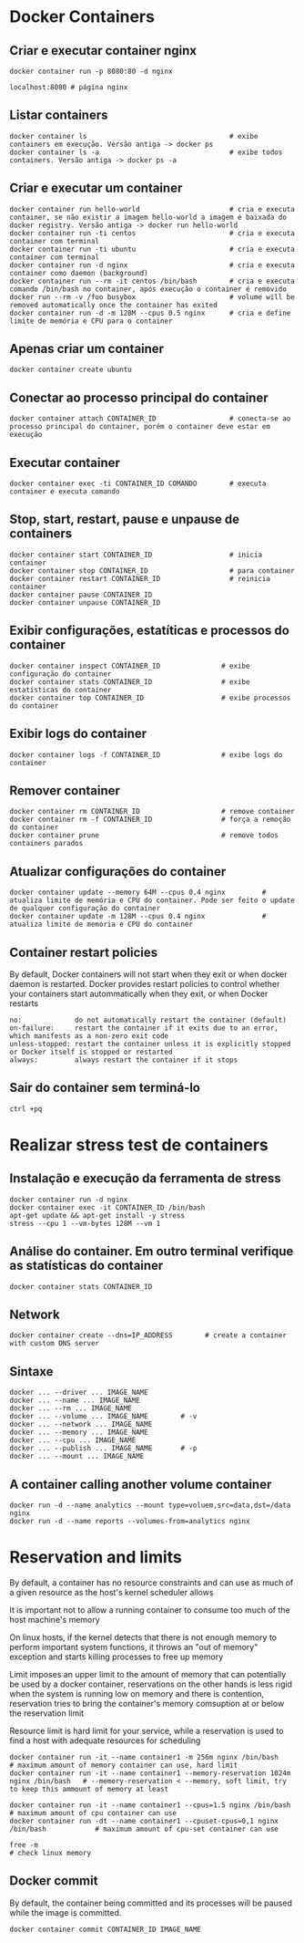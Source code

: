 # Docker Containers

## Criar e executar container nginx
```
docker container run -p 8080:80 -d nginx

localhost:8080 # página nginx
```

## Listar containers
```
docker container ls                                   # exibe containers em execução. Versão antiga -> docker ps
docker container ls -a                                # exibe todos containers. Versão antiga -> docker ps -a
```

## Criar e executar um container
```
docker container run hello-world                      # cria e executa container, se não existir a imagem hello-world a imagem é baixada do docker registry. Versão antiga -> docker run hello-world
docker container run -ti centos                       # cria e executa container com terminal
docker container run -ti ubuntu                       # cria e executa container com terminal
docker container run -d nginx                         # cria e executa container como daemon (background)
docker container run --rm -it centos /bin/bash        # cria e executa comando /bin/bash no container, após execução o container é removido
docker run --rm -v /foo busybox                       # volume will be removed automatically once the container has exited
docker container run -d -m 128M --cpus 0.5 nginx      # cria e define limite de memória e CPU para o container
```

## Apenas criar um container
```
docker container create ubuntu
```

## Conectar ao processo principal do container
```
docker container attach CONTAINER_ID                  # conecta-se ao processo principal do container, porém o container deve estar em execução
```

## Executar container
```
docker container exec -ti CONTAINER_ID COMANDO        # executa container e executa comando
```

## Stop, start, restart, pause e unpause de containers
```
docker container start CONTAINER_ID                   # inicia container
docker container stop CONTAINER_ID                    # para container
docker container restart CONTAINER_ID                 # reinicia container
docker container pause CONTAINER_ID
docker container unpause CONTAINER_ID
```

## Exibir configurações, estatíticas e processos do container
```
docker container inspect CONTAINER_ID               # exibe configuração do container
docker container stats CONTAINER_ID                 # exibe estatísticas do container
docker container top CONTAINER_ID                   # exibe processos do container
```

## Exibir logs do container
```
docker container logs -f CONTAINER_ID               # exibe logs do container
```

## Remover container
```
docker container rm CONTAINER_ID                    # remove container
docker container rm -f CONTAINER_ID                 # força a remoção do container 
docker container prune                              # remove todos containers parados
```

## Atualizar configurações do container
```
docker container update --memory 64M --cpus 0.4 nginx         # atualiza limite de memória e CPU do container. Pode ser feito o update de qualquer configuração do container
docker container update -m 128M --cpus 0.4 nginx              # atualiza limite de memória e CPU do container
```

## Container restart policies
By default, Docker containers will not start when they exit or when docker daemon is restarted.
Docker provides restart policies to control whether your containers start autommatically when they exit, or when Docker restarts

```
no:             do not automatically restart the container (default)
on-failure:     restart the container if it exits due to an error, which manifests as a non-zero exit code
unless-stopped: restart the container unless it is explicitly stopped or Docker itself is stopped or restarted
always:         always restart the container if it stops
```

## Sair do container sem terminá-lo
```
ctrl +pq
```

# Realizar stress test de containers

## Instalação e execução da ferramenta de stress
```
docker container run -d nginx
docker container exec -it CONTAINER_ID /bin/bash
apt-get update && apt-get install -y stress
stress --cpu 1 --vm-bytes 128M --vm 1
```

## Análise do container. Em outro terminal verifique as statísticas do container
```
docker container stats CONTAINER_ID
```

## Network
```
docker container create --dns=IP_ADDRESS        # create a container with custom DNS server
```

## Sintaxe
```
docker ... --driver ... IMAGE_NAME
docker ... --name ... IMAGE_NAME
docker ... --rm ... IMAGE_NAME
docker ... --volume ... IMAGE_NAME        # -v
docker ... --network ... IMAGE_NAME
docker ... --memory ... IMAGE_NAME
docker ... --cpu ... IMAGE_NAME
docker ... --publish ... IMAGE_NAME       # -p
docker ... --mount ... IMAGE_NAME
```

## A container calling another volume container
```
docker run -d --name analytics --mount type=voluem,src=data,dst=/data nginx
docker run -d --name reports --volumes-from=analytics nginx
```

# Reservation and limits
By default, a container has no resource constraints and can use as much of a given resource as the host's kernel scheduler allows

It is important not to allow a running container to consume too much of the host machine's memory

On linux hosts, if the kernel detects that there is not enough memory to perform important system functions, it throws an "out of memory" exception and starts killing processes to free up memory

Limit imposes an upper limit to the amount of memory that can potentially be used by a docker container, reservations on the other hands is less rigid
when the system is running low on memory and there is contention, reservation tries to bring the container's memory comsuption at or below the reservation limit

Resource limit is hard limit for your service, while a reservation is used to find a host with adequate resources for scheduling

```
docker container run -it --name container1 -m 256m nginx /bin/bash                      # maximum amount of memory container can use, hard limit
docker container run -it --name container1 --memory-reservation 1024m nginx /bin/bash   # --memory-reservation < --memory, soft limit, try to keep this ammount of memory at least

docker container run -it --name container1 --cpus=1.5 nginx /bin/bash                   # maximum amount of cpu container can use
docker container run -dt --name container1 --cpuset-cpus=0,1 nginx /bin/bash            # maximum amount of cpu-set container can use

free -m                                                                                 # check linux memory
```

## Docker commit

By default, the container being committed and its processes will be paused while the image is committed.

```
docker container commit CONTAINER_ID IMAGE_NAME
```